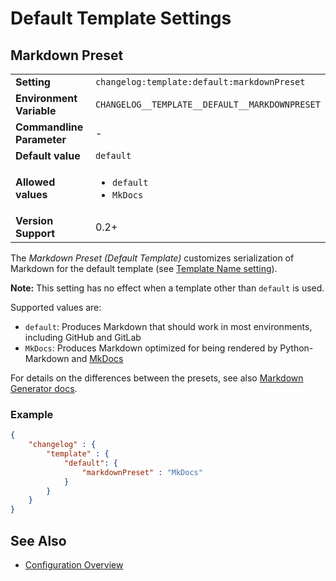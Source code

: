 # Default Template Settings

## Markdown Preset

<table>
    <tr>
        <td><b>Setting</b></td>
        <td><code>changelog:template:default:markdownPreset</code></td>
    </tr>
    <tr>
        <td><b>Environment Variable</b></td>
        <td><code>CHANGELOG__TEMPLATE__DEFAULT__MARKDOWNPRESET</code></td>
    </tr>
    <tr>
        <td><b>Commandline Parameter</b></td>
        <td>-</td>
    </tr>
    <tr>
        <td><b>Default value</b></td>
        <td><code>default</code></td>
    </tr>
    <tr>
        <td><b>Allowed values</b></td>
        <td>
            <ul>
                <li><code>default</code></li>
                <li><code>MkDocs</code></li>
            </ul>
        </td>
    </tr>
    <tr>
        <td><b>Version Support</b></td>
        <td>0.2+</td>
    </tr>
</table>

The *Markdown Preset (Default Template)* customizes serialization of Markdown for the default template (see [Template Name setting](./template-name.md)).

**Note:** This setting has no effect when a template other than `default` is used.

Supported values are:

- `default`: Produces Markdown that should work in most environments, including GitHub and GitLab
- `MkDocs`: Produces Markdown optimized for being rendered by Python-Markdown and [MkDocs](https://www.mkdocs.org/)

For details on the differences between the presets, see also [Markdown Generator docs](https://github.com/ap0llo/markdown-generator/blob/master/docs/apireference/Grynwald/MarkdownGenerator/MdSerializationOptions/Presets/index.md).

### Example

```json
{
    "changelog" : {
        "template" : {
            "default": {
                "markdownPreset" : "MkDocs"
            }
        }
    }
}
```

## See Also

- [Configuration Overview](../../configuration.md)
